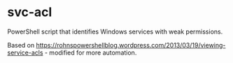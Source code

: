 # svc-acl
PowerShell script that identifies Windows services with weak permissions.

Based on https://rohnspowershellblog.wordpress.com/2013/03/19/viewing-service-acls - modified for more automation.
